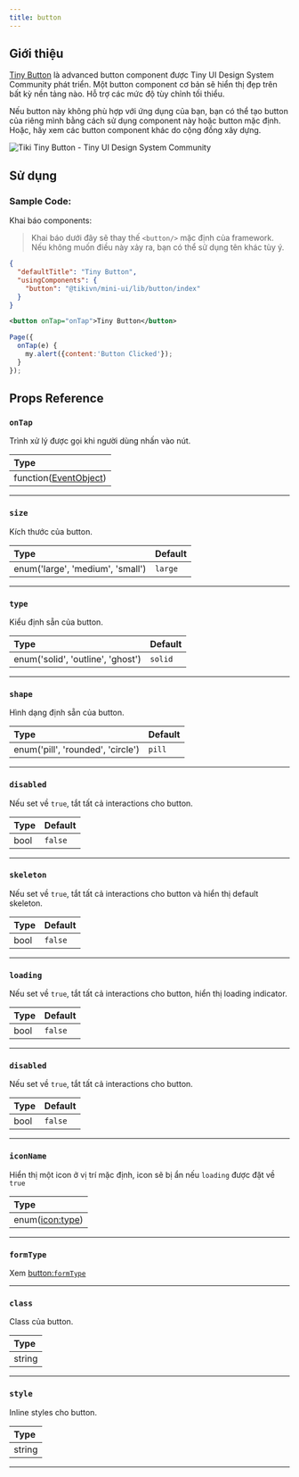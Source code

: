 ```yaml
---
title: button
---
```


## Giới thiệu

[Tiny Button](https://www.figma.com/file/C2Nq0TcxMbe0vvuVpLY4Gh/?node-id=549%3A6274) là advanced button component được Tiny UI Design System Community phát triển.
Một button component cơ bản sẽ hiển thị đẹp trên bất kỳ nền tảng nào. Hỗ trợ các mức độ tùy chỉnh tối thiểu.

Nếu button này không phù hợp với ứng dụng của bạn, bạn có thể tạo button của riêng mình bằng cách sử dụng component này hoặc button mặc định. 
Hoặc, hãy xem các button component khác do cộng đồng xây dựng.


<img alt="Tiki Tiny Button - Tiny UI Design System Community" src="https://i.imgur.com/O4p4xQG.png"/>


## Sử dụng

### Sample Code:

Khai báo components:
> Khai báo dưới đây sẽ thay thế `<button/>` mặc định của framework. Nếu không muốn điều này xảy ra, bạn có thể sử dụng tên khác tùy ý.

```json
{
  "defaultTitle": "Tiny Button",
  "usingComponents": {
    "button": "@tikivn/mini-ui/lib/button/index"
  }
}
```
 
```xml
<button onTap="onTap">Tiny Button</button>
``` 

```js
Page({
  onTap(e) {
    my.alert({content:'Button Clicked'});
  }
});
```
 
## Props Reference
<!-- Props Reference -->
### `onTap`

Trình xử lý được gọi khi người dùng nhấn vào nút.

| Type  |
| :---- | 
| function([EventObject](/docs/framework/event/event-object)) | 

---


### `size`

Kích thước của button.

| Type                              | Default               |
| :----                             | :-------------------- |
| enum('large', 'medium', 'small')  | `large`               |

---


### `type`


Kiểu định sẵn của button.

| Type                              | Default               |
| :----                             | :-------------------- |
| enum('solid', 'outline', 'ghost')  | `solid`               |

---


### `shape`

Hình dạng định sẵn của button.

| Type                              | Default               |
| :----                             | :-------------------- |
| enum('pill', 'rounded', 'circle')  | `pill`               |

---


### `disabled`

Nếu set về `true`, tắt tất cả interactions cho button.

| Type | Default |
| :---- | :------- |
| bool | `false` |

---


### `skeleton`

Nếu set về `true`, tắt tất cả interactions cho button và hiển thị default skeleton.

| Type | Default |
| :---- | :------- |
| bool | `false` |

---


### `loading`

Nếu set về `true`, tắt tất cả interactions cho button, hiển thị loading indicator.

| Type | Default |
| :---- | :------- |
| bool | `false` |

---


### `disabled`

Nếu set về `true`, tắt tất cả interactions cho button.

| Type | Default |
| :---- | :------- |
| bool | `false` |

---


### `iconName`

Hiển thị một icon ở vị trí mặc định, icon sẽ bị ẩn nếu `loading` được đặt về `true`

| Type  |
| :---- | 
| enum([icon:type](/docs/component/basic/icon)) | 

---


### `formType`

Xem [button:`formType`](/docs/component/basic/button)

---


### `class`

Class của button.

| Type  |
| :---- | 
| string | 

---


### `style`

Inline styles cho button.

| Type  |
| :---- | 
| string | 

---

